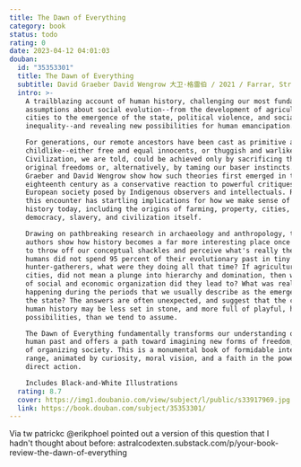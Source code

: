 ```yaml
---
title: The Dawn of Everything
category: book
status: todo
rating: 0
date: 2023-04-12 04:01:03
douban:
  id: "35353301"
  title: The Dawn of Everything
  subtitle: David Graeber David Wengrow 大卫·格雷伯 / 2021 / Farrar, Straus and Giroux
  intro: >-
    A trailblazing account of human history, challenging our most fundamental
    assumptions about social evolution--from the development of agriculture and
    cities to the emergence of the state, political violence, and social
    inequality--and revealing new possibilities for human emancipation.

    For generations, our remote ancestors have been cast as primitive and
    childlike--either free and equal innocents, or thuggish and warlike.
    Civilization, we are told, could be achieved only by sacrificing those
    original freedoms or, alternatively, by taming our baser instincts. David
    Graeber and David Wengrow show how such theories first emerged in the
    eighteenth century as a conservative reaction to powerful critiques of
    European society posed by Indigenous observers and intellectuals. Revisiting
    this encounter has startling implications for how we make sense of human
    history today, including the origins of farming, property, cities,
    democracy, slavery, and civilization itself.

    Drawing on pathbreaking research in archaeology and anthropology, the
    authors show how history becomes a far more interesting place once we learn
    to throw off our conceptual shackles and perceive what's really there. If
    humans did not spend 95 percent of their evolutionary past in tiny bands of
    hunter-gatherers, what were they doing all that time? If agriculture, and
    cities, did not mean a plunge into hierarchy and domination, then what kinds
    of social and economic organization did they lead to? What was really
    happening during the periods that we usually describe as the emergence of
    the state? The answers are often unexpected, and suggest that the course of
    human history may be less set in stone, and more full of playful, hopeful
    possibilities, than we tend to assume.

    The Dawn of Everything fundamentally transforms our understanding of the
    human past and offers a path toward imagining new forms of freedom, new ways
    of organizing society. This is a monumental book of formidable intellectual
    range, animated by curiosity, moral vision, and a faith in the power of
    direct action.

    Includes Black-and-White Illustrations
  rating: 8.7
  cover: https://img1.doubanio.com/view/subject/l/public/s33917969.jpg
  link: https://book.douban.com/subject/35353301/
---
```


Via tw patrickc @erikphoel pointed out a version of this question that I hadn't thought about before: astralcodexten.substack.com/p/your-book-review-the-dawn-of-everything
